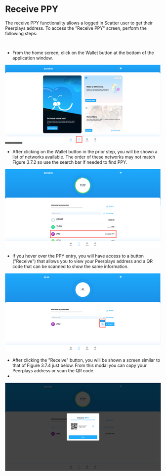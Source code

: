 # Receive PPY




  
The receive PPY functionality allows a logged in Scatter user to get their Peerplays address. To access the "Receive PPY" screen, perform the following steps:

‌

* From the home screen, click on the Wallet button at the bottom of the application window.

![Figure 3.7.1: Scatter wallet start screen](../../.gitbook/assets/image%20%2822%29.png)

* After clicking on the Wallet button in the prior step, you will be shown a list of networks available. The order of these networks may not match Figure 3.7.2 so use the search bar if needed to find PPY.

![Figure 3.7.2: Wallet screen within Scatter interface](../../.gitbook/assets/image%20%2828%29.png)

* If you hover over the PPY entry, you will have access to a button \("Receive"\) that allows you to view your Peerplays address and a QR code that can be scanned to show the same information.

![Figure 3.7.3: Hover view of a connection](../../.gitbook/assets/image%20%2847%29.png)

* After clicking the "Receive" button, you will be shown a screen similar to that of Figure 3.7.4 just below. From this modal you can copy your Peerplays address or scan the QR code.
* 
![Figure 3.7.4 Receive PPY Screen](../../.gitbook/assets/image%20%2811%29.png)

